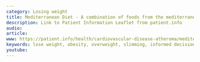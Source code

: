 ```yaml
---
category: Losing weight   
title: Mediterranean Diet - A combination of foods from the mediterranean proven to protect against heart disease
description: Link to Patient Information Leaflet from patient.info
audio: 
article: 
www: https://patient.info/health/cardiovascular-disease-atheroma/mediterranean-diet
keywords: lose weight, obesity, overweight, slimming, informed decision, low GI index, low GI diet, fast diet, five and two diet, 5 and 2 diet, Mediterranean diet, activity, activity monitor, pedometer, Health app
youtube:
--- 
```

